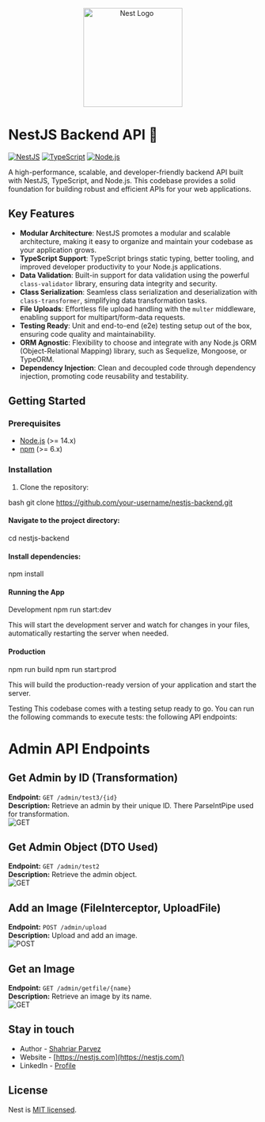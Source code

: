 <p align="center">
  <a href="http://nestjs.com/" target="blank"><img src="https://nestjs.com/img/logo-small.svg" width="200" alt="Nest Logo" /></a>
</p>

[circleci-image]: https://img.shields.io/circleci/build/github/nestjs/nest/master?token=abc123def456
[circleci-url]: https://circleci.com/gh/nestjs/nest

 # NestJS Backend API 🚀

[![NestJS](https://img.shields.io/badge/NestJS-E0234E?style=for-the-badge&logo=nestjs&logoColor=white)](https://nestjs.com/)
[![TypeScript](https://img.shields.io/badge/TypeScript-3178C6?style=for-the-badge&logo=typescript&logoColor=white)](https://www.typescriptlang.org/)
[![Node.js](https://img.shields.io/badge/Node.js-339933?style=for-the-badge&logo=node.js&logoColor=white)](https://nodejs.org/)

A high-performance, scalable, and developer-friendly backend API built with NestJS, TypeScript, and Node.js. This codebase provides a solid foundation for building robust and efficient APIs for your web applications.

## Key Features

- **Modular Architecture**: NestJS promotes a modular and scalable architecture, making it easy to organize and maintain your codebase as your application grows.
- **TypeScript Support**: TypeScript brings static typing, better tooling, and improved developer productivity to your Node.js applications.
- **Data Validation**: Built-in support for data validation using the powerful `class-validator` library, ensuring data integrity and security.
- **Class Serialization**: Seamless class serialization and deserialization with `class-transformer`, simplifying data transformation tasks.
- **File Uploads**: Effortless file upload handling with the `multer` middleware, enabling support for multipart/form-data requests.
- **Testing Ready**: Unit and end-to-end (e2e) testing setup out of the box, ensuring code quality and maintainability.
- **ORM Agnostic**: Flexibility to choose and integrate with any Node.js ORM (Object-Relational Mapping) library, such as Sequelize, Mongoose, or TypeORM.
- **Dependency Injection**: Clean and decoupled code through dependency injection, promoting code reusability and testability.

## Getting Started

### Prerequisites

- [Node.js](https://nodejs.org/) (>= 14.x)
- [npm](https://www.npmjs.com/) (>= 6.x)

### Installation

1. Clone the repository:

bash
git clone https://github.com/your-username/nestjs-backend.git



#### Navigate to the project directory:
cd nestjs-backend



#### Install dependencies:
npm install



#### Running the App
Development
npm run start:dev



This will start the development server and watch for changes in your files, automatically restarting the server when needed.

#### Production
npm run build
npm run start:prod



This will build the production-ready version of your application and start the server.

Testing
This codebase comes with a testing setup ready to go. You can run the following commands to execute tests:
the following API endpoints:

# Admin API Endpoints

## Get Admin by ID (Transformation)
**Endpoint:** `GET /admin/test3/{id}`  
**Description:** Retrieve an admin by their unique ID. There ParseIntPipe used for transformation.  
![GET](https://img.shields.io/badge/GET-blue)

## Get Admin Object (DTO Used)
**Endpoint:** `GET /admin/test2`  
**Description:** Retrieve the admin object.  
![GET](https://img.shields.io/badge/GET-blue)

## Add an Image (FileInterceptor, UploadFile)
**Endpoint:** `POST /admin/upload`  
**Description:** Upload and add an image.  
![POST](https://img.shields.io/badge/POST-green)

## Get an Image
**Endpoint:** `GET /admin/getfile/{name}`  
**Description:** Retrieve an image by its name.  
![GET](https://img.shields.io/badge/GET-blue)


## Stay in touch

- Author - [Shahriar Parvez](https://github.com/spshamim)
- Website - [https://nestjs.com](https://nestjs.com/)
- LinkedIn - [Profile](https://www.linkedin.com/in/spshamim/)

## License

  Nest is [MIT licensed](https://github.com/nestjs/nest/blob/master/LICENSE).
